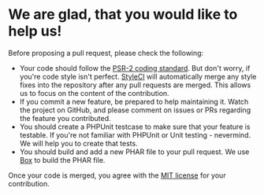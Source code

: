 We are glad, that you would like to help us!
============================================

Before proposing a pull request, please check the following:

* Your code should follow the [PSR-2 coding standard](https://github.com/php-fig/fig-standards/blob/master/accepted/PSR-2-coding-style-guide.md). But don't worry, if you're code style isn't perfect. [StyleCI](https://styleci.io/) will automatically merge any style fixes into the repository after any pull requests are merged. This allows us to focus on the content of the contribution.
* If you commit a new feature, be prepared to help maintaining it. Watch the project on GitHub, and please comment on issues or PRs regarding the feature you contributed.
* You should create a PHPUnit testcase to make sure that your feature is testable. If you're not familiar with PHPUnit or Unit testing - nevermind. We will help you to create that tests.
* You should build and add a new PHAR file to your pull request. We use [Box](http://box-project.github.io/box2/) to build the PHAR file.

Once your code is merged, you agree with the [MIT license](https://github.com/Schnoop/a-deployer/blob/master/LICENSE) for your contribution.